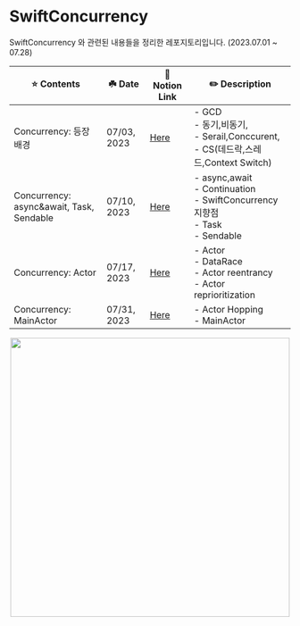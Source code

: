 # SwiftConcurrency
SwiftConcurrency 와 관련된 내용들을 정리한 레포지토리입니다. (2023.07.01 ~ 07.28)<br>

| ⭐️ Contents | ☘️ Date | 🔗 Notion Link | ✏️ Description |
|-|-|-|-|
| Concurrency: 등장배경 | 07/03, 2023 | [Here](https://thorn-lodge-207.notion.site/Concurrency-fd9dd2d2150a43ea8b47b4f6719bb566?pvs=4) | - GCD <br> - 동기,비동기, <br> - Serail,Conccurent, <br> - CS(데드락,스레드,Context Switch) |
| Concurrency: async&await, Task, Sendable | 07/10, 2023 | [Here](https://thorn-lodge-207.notion.site/Concurrency-async-await-Task-Sendable-ffd7f19519744bedaf0d3b5fce1ccc02?pvs=4) | - async,await <br> - Continuation <br> - SwiftConcurrency 지향점 <br> - Task <br> - Sendable  |
| Concurrency: Actor | 07/17, 2023 | [Here](https://thorn-lodge-207.notion.site/Concurrency-Actor-9ea0c0fb8da64b5aa2bf207c241378b0?pvs=4) | - Actor <br> - DataRace <br> - Actor reentrancy <br> - Actor reprioritization |
| Concurrency: MainActor | 07/31, 2023 | [Here](https://thorn-lodge-207.notion.site/Concurrency-MainActor-96baebb86edc4091afb33ff1824aeb05?pvs=4) | - Actor Hopping <br> - MainActor <br>

<div align="center"> <img width ="500" src = "https://github.com/DKS-wift/SwiftConcurrency/assets/48616183/7ab8bdb2-9f37-4349-ac72-47f4cb26d846">  </div>
